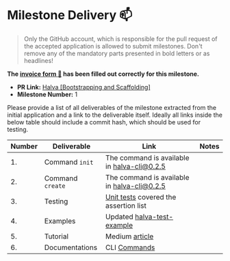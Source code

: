 # Milestone Delivery :mailbox:

> Only the GitHub account, which is responsible for the pull request of the accepted application is allowed to submit milestones. Don't remove any of the mandatory parts presented in bold letters or as headlines!

**The [invoice form :pencil:](https://forms.gle/8Wx7nxtq8fKrsuEz8) has been filled out correctly for this milestone.**  

* **PR Link:** [Halva [Bootstrapping and Scaffolding]](https://github.com/w3f/Open-Grants-Program/pull/43)
* **Milestone Number:** 1

Please provide a list of all deliverables of the milestone extracted from the initial application and a link to the deliverable itself. Ideally all links inside the below table should include a commit hash, which should be used for testing.


| Number | Deliverable | Link | Notes |
| ------------- | ------------- | ------------- | ------------- |
| 1. | Command `init` | The command is available in [halva-cli@0.2.5](https://www.npmjs.com/package/halva-cli/v/0.2.5) |
| 2. | Command `create` | The command is available in [halva-cli@0.2.5](https://www.npmjs.com/package/halva-cli/v/0.2.5) |
| 3. | Testing | [Unit tests](https://github.com/halva-suite/halva/tree/master/_test_/unit) covered the assertion list |
| 4. | Examples | Updated [halva-test-example](https://github.com/halva-suite/halva-test-example) |
| 5. | Tutorial | Medium [article](https://medium.com/@wintex.pro/introduce-to-halva-a-framework-for-testing-dapp-based-on-substrate-e05951c23133) |
| 6. | Documentations | CLI [Commands](https://github.com/halva-suite/halva/blob/master/docs/commands.md) |